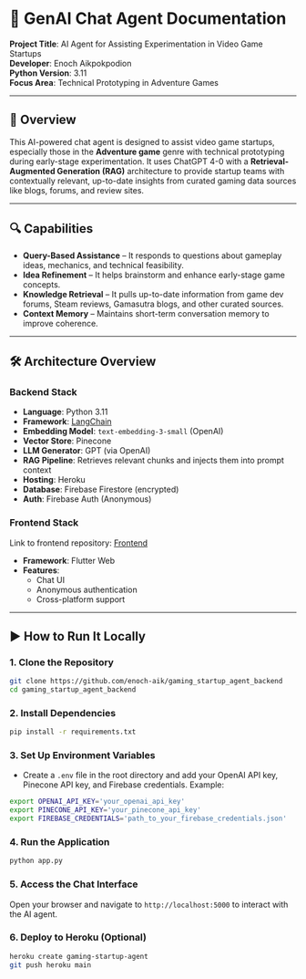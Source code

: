 # 🧠 GenAI Chat Agent Documentation
**Project Title**: AI Agent for Assisting Experimentation in Video Game Startups  
**Developer**: Enoch Aikpokpodion  
**Python Version**: 3.11  
**Focus Area**: Technical Prototyping in Adventure Games

---

## 📘 Overview

This AI-powered chat agent is designed to assist video game startups, especially those in the **Adventure game** genre with technical prototyping during early-stage experimentation. It uses ChatGPT 4-0 with a **Retrieval-Augmented Generation (RAG)** architecture to provide startup teams with contextually relevant, up-to-date insights from curated gaming data sources like blogs, forums, and review sites.

---

## 🔍 Capabilities

- **Query-Based Assistance** – It responds to questions about gameplay ideas, mechanics, and technical feasibility.
- **Idea Refinement** – It helps brainstorm and enhance early-stage game concepts.
- **Knowledge Retrieval** – It pulls up-to-date information from game dev forums, Steam reviews, Gamasutra blogs, and other curated sources.
- **Context Memory** – Maintains short-term conversation memory to improve coherence.

---

## 🛠 Architecture Overview

### Backend Stack

- **Language**: Python 3.11
- **Framework**: [LangChain](https://www.langchain.com/)
- **Embedding Model**: `text-embedding-3-small` (OpenAI)
- **Vector Store**: Pinecone
- **LLM Generator**: GPT (via OpenAI)
- **RAG Pipeline**: Retrieves relevant chunks and injects them into prompt context
- **Hosting**: Heroku
- **Database**: Firebase Firestore (encrypted)
- **Auth**: Firebase Auth (Anonymous)

### Frontend Stack
Link to frontend repository: [Frontend](https://github.com/enoch-aik/gaming_startup_ai_agent)
- **Framework**: Flutter Web
- **Features**:
    - Chat UI
    - Anonymous authentication
    - Cross-platform support

---

## ▶️ How to Run It Locally

### 1. Clone the Repository
```bash
git clone https://github.com/enoch-aik/gaming_startup_agent_backend
cd gaming_startup_agent_backend
```


### 2. Install Dependencies
```bash
pip install -r requirements.txt
```

### 3. Set Up Environment Variables
- Create a `.env` file in the root directory and add your OpenAI API key, Pinecone API key, and Firebase credentials. Example:
```bash
export OPENAI_API_KEY='your_openai_api_key'
export PINECONE_API_KEY='your_pinecone_api_key'
export FIREBASE_CREDENTIALS='path_to_your_firebase_credentials.json'
```
### 4. Run the Application
```bash
python app.py
```


### 5. Access the Chat Interface
Open your browser and navigate to `http://localhost:5000` to interact with the AI agent.

### 6. Deploy to Heroku (Optional)

```bash
heroku create gaming-startup-agent
git push heroku main
```

